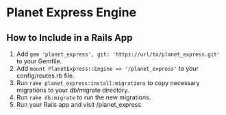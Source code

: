 # Planet Express Engine

## How to Include in a Rails App

1. Add `gem 'planet_express', git: 'https://url/to/planet_express.git'` to your Gemfile.
1. Add `mount PlanetExpress::Engine => '/planet_express'` to your config/routes.rb file.
1. Run `rake planet_express:install:migrations` to copy necessary migrations to your db/migrate directory.
1. Run `rake db:migrate` to run the new migrations.
1. Run your Rails app and visit /planet_express.
